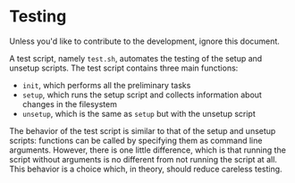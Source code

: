 # Testing

Unless you'd like to contribute to the development, ignore this document.

A test script, namely `test.sh`, automates the testing of the setup and unsetup
scripts. The test script contains three main functions:

- `init`, which performs all the preliminary tasks
- `setup`, which runs the setup script and collects information about changes
in the filesystem
- `unsetup`, which is the same as `setup` but with the unsetup script

The behavior of the test script is similar to that of the setup and unsetup
scripts: functions can be called by specifying them as command line arguments.
However, there is one little difference, which is that running the script
without arguments is no different from not running the script at all. This
behavior is a choice which, in theory, should reduce careless testing.

